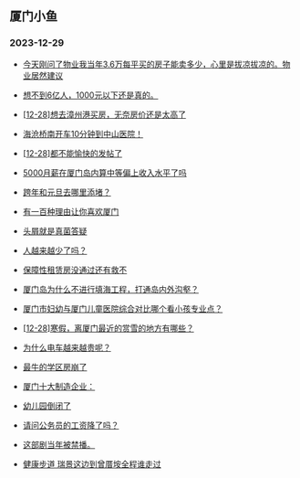 ## 厦门小鱼 
### 2023-12-29

+ [今天刚问了物业我当年3.6万每平买的房子能卖多少，心里是拔凉拔凉的。物业居然建议](http://bbs.xmfish.com/read-htm-tid-18127183.html)

+ [想不到6亿人，1000元以下还是真的。](http://bbs.xmfish.com/read-htm-tid-18127191.html)

+ [[12-28]想去漳州港买房，无奈房价还是太高了](http://bbs.xmfish.com/read-htm-tid-18127414.html)

+ [海沧桥南开车10分钟到中山医院！](http://bbs.xmfish.com/read-htm-tid-18127184.html)

+ [[12-28]都不能愉快的发帖了](http://bbs.xmfish.com/read-htm-tid-18127367.html)

+ [5000月薪在厦门岛内算中等偏上收入水平了吗](http://bbs.xmfish.com/read-htm-tid-18127290.html)

+ [跨年和元旦去哪里添堵？](http://bbs.xmfish.com/read-htm-tid-18127189.html)

+ [有一百种理由让你喜欢厦门](http://bbs.xmfish.com/read-htm-tid-18127301.html)

+ [头屑就是真菌答疑](http://bbs.xmfish.com/read-htm-tid-18127205.html)

+ [人越来越少了吗？](http://bbs.xmfish.com/read-htm-tid-18127310.html)

+ [保障性租赁房没通过还有救不](http://bbs.xmfish.com/read-htm-tid-18127393.html)

+ [厦门岛为什么不进行填海工程，打通岛内外沟壑？](http://bbs.xmfish.com/read-htm-tid-18127375.html)

+ [厦门市妇幼与厦门儿童医院综合对比哪个看小孩专业点？](http://bbs.xmfish.com/read-htm-tid-18127218.html)

+ [[12-28]寒假，离厦门最近的赏雪的地方有哪些？](http://bbs.xmfish.com/read-htm-tid-18127349.html)

+ [为什么电车越来越贵呢？](http://bbs.xmfish.com/read-htm-tid-18127396.html)

+ [最牛的学区房崩了](http://bbs.xmfish.com/read-htm-tid-18127523.html)

+ [厦门十大制造企业：](http://bbs.xmfish.com/read-htm-tid-18127426.html)

+ [幼儿园倒闭了](http://bbs.xmfish.com/read-htm-tid-18127539.html)

+ [请问公务员的工资降了吗？](http://bbs.xmfish.com/read-htm-tid-18127567.html)

+ [这部剧当年被禁播。](http://bbs.xmfish.com/read-htm-tid-18127391.html)

+ [健康步道 瑞景这边到曾厝垵全程谁走过](http://bbs.xmfish.com/read-htm-tid-18127427.html)

